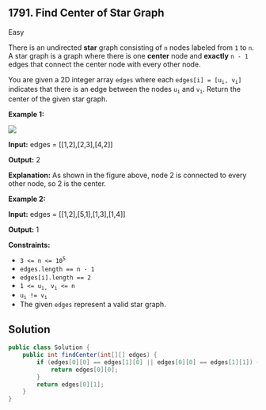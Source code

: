 ## 1791\. Find Center of Star Graph

Easy

There is an undirected **star** graph consisting of `n` nodes labeled from `1` to `n`. A star graph is a graph where there is one **center** node and **exactly** `n - 1` edges that connect the center node with every other node.

You are given a 2D integer array `edges` where each <code>edges[i] = [u<sub>i</sub>, v<sub>i</sub>]</code> indicates that there is an edge between the nodes <code>u<sub>i</sub></code> and <code>v<sub>i</sub></code>. Return the center of the given star graph.

**Example 1:**

![](https://assets.leetcode.com/uploads/2021/02/24/star_graph.png)

**Input:** edges = \[\[1,2],[2,3],[4,2]]

**Output:** 2

**Explanation:** As shown in the figure above, node 2 is connected to every other node, so 2 is the center. 

**Example 2:**

**Input:** edges = \[\[1,2],[5,1],[1,3],[1,4]]

**Output:** 1 

**Constraints:**

*   <code>3 <= n <= 10<sup>5</sup></code>
*   `edges.length == n - 1`
*   `edges[i].length == 2`
*   <code>1 <= u<sub>i,</sub> v<sub>i</sub> <= n</code>
*   <code>u<sub>i</sub> != v<sub>i</sub></code>
*   The given `edges` represent a valid star graph.

## Solution

```java
public class Solution {
    public int findCenter(int[][] edges) {
        if (edges[0][0] == edges[1][0] || edges[0][0] == edges[1][1]) {
            return edges[0][0];
        }
        return edges[0][1];
    }
}
```